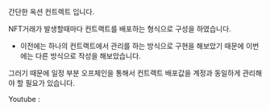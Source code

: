 간단한 옥션 컨트렉트 입니다.

NFT거래가 발생할때마다 컨트랙트를 배포하는 형식으로 구성을 하였습니다.
- 이전에는 하나의 컨트랙트에서 관리를 하는 방식으로 구현을 해보았기 때문에 이번에는 다른 방식으로 작성을 해보았습니다.

그러기 때문에 일정 부분 오프체인을 통해서 컨트랙트 배포값을 계정과 동일하게 관리해야 할 필요가 있습니다.

Youtube  : 
